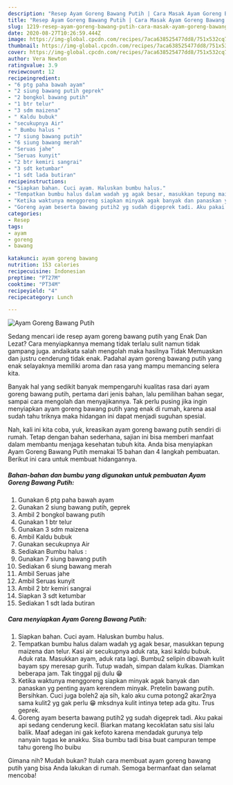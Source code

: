 ```yaml
---
description: "Resep Ayam Goreng Bawang Putih | Cara Masak Ayam Goreng Bawang Putih Yang Lezat"
title: "Resep Ayam Goreng Bawang Putih | Cara Masak Ayam Goreng Bawang Putih Yang Lezat"
slug: 1219-resep-ayam-goreng-bawang-putih-cara-masak-ayam-goreng-bawang-putih-yang-lezat
date: 2020-08-27T10:26:59.444Z
image: https://img-global.cpcdn.com/recipes/7aca638525477dd8/751x532cq70/ayam-goreng-bawang-putih-foto-resep-utama.jpg
thumbnail: https://img-global.cpcdn.com/recipes/7aca638525477dd8/751x532cq70/ayam-goreng-bawang-putih-foto-resep-utama.jpg
cover: https://img-global.cpcdn.com/recipes/7aca638525477dd8/751x532cq70/ayam-goreng-bawang-putih-foto-resep-utama.jpg
author: Vera Newton
ratingvalue: 3.9
reviewcount: 12
recipeingredient:
- "6 ptg paha bawah ayam"
- "2 siung bawang putih geprek"
- "2 bongkol bawang putih"
- "1 btr telur"
- "3 sdm maizena"
- " Kaldu bubuk"
- "secukupnya Air"
- " Bumbu halus "
- "7 siung bawang putih"
- "6 siung bawang merah"
- "Seruas jahe"
- "Seruas kunyit"
- "2 btr kemiri sangrai"
- "3 sdt ketumbar"
- "1 sdt lada butiran"
recipeinstructions:
- "Siapkan bahan. Cuci ayam. Haluskan bumbu halus."
- "Tempatkan bumbu halus dalam wadah yg agak besar, masukkan tepung maizena dan telur. Kasi air secukupnya aduk rata, kasi kaldu bubuk. Aduk rata. Masukkan ayam, aduk rata lagi. Bumbu2 selipin dibawah kulit bayam spy meresap gurih. Tutup wadah, simpan dalam kulkas. Diamkan beberapa jam. Tak tinggal pjj dulu 😁"
- "Ketika waktunya menggoreng siapkan minyak agak banyak dan panaskan yg penting ayam kerendem minyak. Pretelin bawang putih. Bersihkan. Cuci juga boleh2 aja sih, kalo aku cuma potong2 akar2nya sama kulit2 yg gak perlu 😁 mksdnya kulit intinya tetep ada gitu. Trus geprek."
- "Goreng ayam beserta bawang putih2 yg sudah digeprek tadi. Aku pakai api sedang cenderung kecil. Biarkan matang kecoklatan satu sisi lalu balik. Maaf adegan ini gak kefoto karena mendadak gurunya telp nanyain tugas ke anakku. Sisa bumbu tadi bisa buat campuran tempe tahu goreng lho buibu"
categories:
- Resep
tags:
- ayam
- goreng
- bawang

katakunci: ayam goreng bawang 
nutrition: 153 calories
recipecuisine: Indonesian
preptime: "PT27M"
cooktime: "PT34M"
recipeyield: "4"
recipecategory: Lunch

---
```



![Ayam Goreng Bawang Putih](https://img-global.cpcdn.com/recipes/7aca638525477dd8/751x532cq70/ayam-goreng-bawang-putih-foto-resep-utama.jpg)

Sedang mencari ide resep ayam goreng bawang putih yang Enak Dan Lezat? Cara menyiapkannya memang tidak terlalu sulit namun tidak gampang juga. andaikata salah mengolah maka hasilnya Tidak Memuaskan dan justru cenderung tidak enak. Padahal ayam goreng bawang putih yang enak selayaknya memiliki aroma dan rasa yang mampu memancing selera kita.

Banyak hal yang sedikit banyak mempengaruhi kualitas rasa dari ayam goreng bawang putih, pertama dari jenis bahan, lalu pemilihan bahan segar, sampai cara mengolah dan menyajikannya. Tak perlu pusing jika ingin menyiapkan ayam goreng bawang putih yang enak di rumah, karena asal sudah tahu triknya maka hidangan ini dapat menjadi suguhan spesial.




Nah, kali ini kita coba, yuk, kreasikan ayam goreng bawang putih sendiri di rumah. Tetap dengan bahan sederhana, sajian ini bisa memberi manfaat dalam membantu menjaga kesehatan tubuh kita. Anda bisa menyiapkan Ayam Goreng Bawang Putih memakai 15 bahan dan 4 langkah pembuatan. Berikut ini cara untuk membuat hidangannya.

<!--inarticleads1-->

##### Bahan-bahan dan bumbu yang digunakan untuk pembuatan Ayam Goreng Bawang Putih:

1. Gunakan 6 ptg paha bawah ayam
1. Gunakan 2 siung bawang putih, geprek
1. Ambil 2 bongkol bawang putih
1. Gunakan 1 btr telur
1. Gunakan 3 sdm maizena
1. Ambil  Kaldu bubuk
1. Gunakan secukupnya Air
1. Sediakan  Bumbu halus :
1. Gunakan 7 siung bawang putih
1. Sediakan 6 siung bawang merah
1. Ambil Seruas jahe
1. Ambil Seruas kunyit
1. Ambil 2 btr kemiri sangrai
1. Siapkan 3 sdt ketumbar
1. Sediakan 1 sdt lada butiran




<!--inarticleads2-->

##### Cara menyiapkan Ayam Goreng Bawang Putih:

1. Siapkan bahan. Cuci ayam. Haluskan bumbu halus.
1. Tempatkan bumbu halus dalam wadah yg agak besar, masukkan tepung maizena dan telur. Kasi air secukupnya aduk rata, kasi kaldu bubuk. Aduk rata. Masukkan ayam, aduk rata lagi. Bumbu2 selipin dibawah kulit bayam spy meresap gurih. Tutup wadah, simpan dalam kulkas. Diamkan beberapa jam. Tak tinggal pjj dulu 😁
1. Ketika waktunya menggoreng siapkan minyak agak banyak dan panaskan yg penting ayam kerendem minyak. Pretelin bawang putih. Bersihkan. Cuci juga boleh2 aja sih, kalo aku cuma potong2 akar2nya sama kulit2 yg gak perlu 😁 mksdnya kulit intinya tetep ada gitu. Trus geprek.
1. Goreng ayam beserta bawang putih2 yg sudah digeprek tadi. Aku pakai api sedang cenderung kecil. Biarkan matang kecoklatan satu sisi lalu balik. Maaf adegan ini gak kefoto karena mendadak gurunya telp nanyain tugas ke anakku. Sisa bumbu tadi bisa buat campuran tempe tahu goreng lho buibu




Gimana nih? Mudah bukan? Itulah cara membuat ayam goreng bawang putih yang bisa Anda lakukan di rumah. Semoga bermanfaat dan selamat mencoba!
